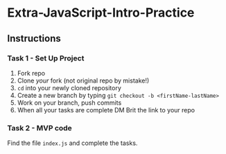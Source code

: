 # Extra-JavaScript-Intro-Practice

## Instructions

### Task 1 - Set Up Project

1. Fork repo 
2. Clone _your_ fork (not original repo by mistake!)
3. `cd` into your newly cloned repository
4. Create a new branch by typing `git checkout -b <firstName-lastName>`
5. Work on your branch, push commits 
6. When all your tasks are complete DM Brit the link to your repo

### Task 2 - MVP code

Find the file `index.js` and complete the tasks.
